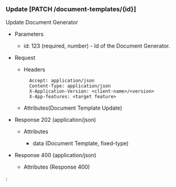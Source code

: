 ### Update [PATCH /document-templates/{id}]

Update Document Generator

+ Parameters
    + id: 123 (required, number) - Id of the Document Generator.

+ Request
    + Headers

            Accept: application/json
            Content-Type: application/json
            X-Application-Version: <client-name>/<version>
            X-App-features: <target feature>
          
    + Attributes(Document Template Update)

+ Response 202 (application/json)

    + Attributes
    
        + data (Document Template, fixed-type)

+ Response 400 (application/json)
              
    + Attributes (Response 400)

:[](../error_responses.md)